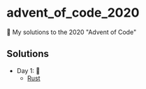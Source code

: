 # advent_of_code_2020
🎅 My solutions to the 2020 "Advent of Code"


## Solutions

* Day 1:  :santa:
    * [Rust](Day1-9/day1_rs)


